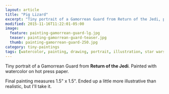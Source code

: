 ```yaml
---
layout: article
title: "Pig Lizard"
excerpt: "Tiny portrait of a Gamorrean Guard from Return of the Jedi, painted with watercolor on hot press paper."
modified: 2015-11-16T11:22:01-05:00
image: 
  feature: painting-gamorrean-guard-lg.jpg
  teaser: painting-gamorrean-guard-teaser.jpg
  thumb: painting-gamorrean-guard-250.jpg
category: tiny-paintings
tags: [watercolor, painting, drawing, portrait, illustration, star wars]
---
```


Tiny portrait of a Gamorrean Guard from **Return of the Jedi**. Painted with watercolor on hot press paper.

Final painting measures 1.5\" x 1.5\". Ended up a little more illustrative than realistic, but I'll take it.
